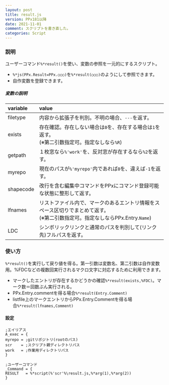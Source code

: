```yaml
---
layout: post
title: result.js
version: PPx181以降
date: 2021-11-01
comment: スクリプトを書き直した。
categories: Script
---
```

### 説明
ユーザーコマンド`%*result()`を使い、変数の参照を一元的にするスクリプト。
- `%*js(PPx.Result=PPx.○○○)`を`%*result(○○○)`のようにして参照できます。
- 自作変数を登録できます。

##### 変数の説明

| variable | value |
|:-|:-|
| filetype  | 内容から拡張子を判別。不明の場合、`---`を返す。 |
| exists    | 存在確認。存在しない場合は`0`を、存在する場合は`1`を返す。<BR>(※第二引数指定可。指定なしなら`%R`) |
| getpath   | １枚窓なら`%'work'`を、反対窓が存在するなら`%2`を返す。 |
| myrepo    | 現在のパスが`%'myrepo'`内であれば`0`を、違えば`-1`を返す。 |
| shapecode | 改行を含む編集中コマンドをPPxにコマンド登録可能な状態に整形して返す。 |
| lfnames | リストファイル内で、マークのあるエントリ情報をスペース区切りでまとめて返す。<BR>(※第二引数指定可。指定なしならPPx.Entry.`Name`) |
| LDC | シンボリックリンクと通常のパスを判別して(リンク先)フルパスを返す。 |

### 使い方
`%*result()`を実行して戻り値を得る。第一引数は変数名、第二引数は自作変数用。%FDCなどの複数回実行されるマクロ文字に対応するために利用できます。
- マークしたエントリが存在するかどうかの確認`%*result(exists,%FDC)`。マーク数＝回数ぶん実行される。
- PPx.Entry.commentを得る場合`%*result(Entry.Comment)`
- listfile上のマークエントリからPPx.Entry.Commentを得る場合`%*result(lfnames,Comment)`

#### 設定
```
;エイリアス
A_exec = {
myrepo = ;gitリポジトリ(rootのパス)
scr    = ;スクリプト親ディレクトリパス
work   = ;作業用ディレクトリパス
}

;ユーザーコマンド
_Command = {
RESULT   = %*script(%'scr'%\result.js,%*arg(1),%*arg(2))
}
```
<BR>
<script src="https://gist.github.com/tar80/09b8d7bcf0e0caed3194c310df0805b0.js"></script>
